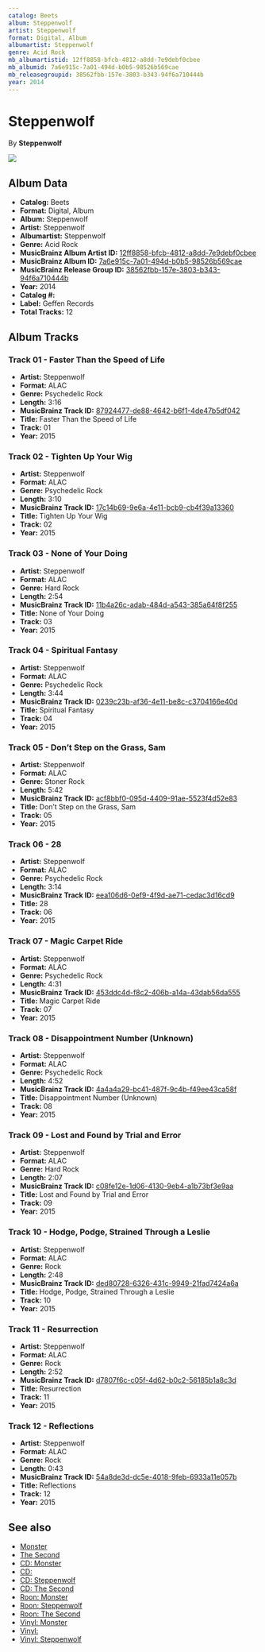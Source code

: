 ```yaml
---
catalog: Beets
album: Steppenwolf
artist: Steppenwolf
format: Digital, Album
albumartist: Steppenwolf
genre: Acid Rock
mb_albumartistid: 12ff8858-bfcb-4812-a8dd-7e9debf0cbee
mb_albumid: 7a6e915c-7a01-494d-b0b5-98526b569cae
mb_releasegroupid: 38562fbb-157e-3803-b343-94f6a710444b
year: 2014
---
```


# Steppenwolf

By **Steppenwolf**

![](../../assets/beetscovers/Steppenwolf-Steppenwolf.jpg)

## Album Data

- **Catalog:** Beets
- **Format:** Digital, Album
- **Album:** Steppenwolf
- **Artist:** Steppenwolf
- **Albumartist:** Steppenwolf
- **Genre:** Acid Rock
- **MusicBrainz Album Artist ID:** [12ff8858-bfcb-4812-a8dd-7e9debf0cbee](https://musicbrainz.org/artist/12ff8858-bfcb-4812-a8dd-7e9debf0cbee)
- **MusicBrainz Album ID:** [7a6e915c-7a01-494d-b0b5-98526b569cae](https://musicbrainz.org/release/7a6e915c-7a01-494d-b0b5-98526b569cae)
- **MusicBrainz Release Group ID:** [38562fbb-157e-3803-b343-94f6a710444b](https://musicbrainz.org/release-group/38562fbb-157e-3803-b343-94f6a710444b)
- **Year:** 2014
- **Catalog #:** 
- **Label:** Geffen Records
- **Total Tracks:** 12

## Album Tracks

### Track 01 - Faster Than the Speed of Life

- **Artist:** Steppenwolf
- **Format:** ALAC
- **Genre:** Psychedelic Rock
- **Length:** 3:16
- **MusicBrainz Track ID:** [87924477-de88-4642-b6f1-4de47b5df042](https://musicbrainz.org/recording/87924477-de88-4642-b6f1-4de47b5df042)
- **Title:** Faster Than the Speed of Life
- **Track:** 01
- **Year:** 2015

### Track 02 - Tighten Up Your Wig

- **Artist:** Steppenwolf
- **Format:** ALAC
- **Genre:** Psychedelic Rock
- **Length:** 3:10
- **MusicBrainz Track ID:** [17c14b69-9e6a-4e11-bcb9-cb4f39a13360](https://musicbrainz.org/recording/17c14b69-9e6a-4e11-bcb9-cb4f39a13360)
- **Title:** Tighten Up Your Wig
- **Track:** 02
- **Year:** 2015

### Track 03 - None of Your Doing

- **Artist:** Steppenwolf
- **Format:** ALAC
- **Genre:** Hard Rock
- **Length:** 2:54
- **MusicBrainz Track ID:** [11b4a26c-adab-484d-a543-385a64f8f255](https://musicbrainz.org/recording/11b4a26c-adab-484d-a543-385a64f8f255)
- **Title:** None of Your Doing
- **Track:** 03
- **Year:** 2015

### Track 04 - Spiritual Fantasy

- **Artist:** Steppenwolf
- **Format:** ALAC
- **Genre:** Psychedelic Rock
- **Length:** 3:44
- **MusicBrainz Track ID:** [0239c23b-af36-4e11-be8c-c3704166e40d](https://musicbrainz.org/recording/0239c23b-af36-4e11-be8c-c3704166e40d)
- **Title:** Spiritual Fantasy
- **Track:** 04
- **Year:** 2015

### Track 05 - Don’t Step on the Grass, Sam

- **Artist:** Steppenwolf
- **Format:** ALAC
- **Genre:** Stoner Rock
- **Length:** 5:42
- **MusicBrainz Track ID:** [acf8bbf0-095d-4409-91ae-5523f4d52e83](https://musicbrainz.org/recording/acf8bbf0-095d-4409-91ae-5523f4d52e83)
- **Title:** Don’t Step on the Grass, Sam
- **Track:** 05
- **Year:** 2015

### Track 06 - 28

- **Artist:** Steppenwolf
- **Format:** ALAC
- **Genre:** Psychedelic Rock
- **Length:** 3:14
- **MusicBrainz Track ID:** [eea106d6-0ef9-4f9d-ae71-cedac3d16cd9](https://musicbrainz.org/recording/eea106d6-0ef9-4f9d-ae71-cedac3d16cd9)
- **Title:** 28
- **Track:** 06
- **Year:** 2015

### Track 07 - Magic Carpet Ride

- **Artist:** Steppenwolf
- **Format:** ALAC
- **Genre:** Psychedelic Rock
- **Length:** 4:31
- **MusicBrainz Track ID:** [453ddc4d-f8c2-406b-a14a-43dab56da555](https://musicbrainz.org/recording/453ddc4d-f8c2-406b-a14a-43dab56da555)
- **Title:** Magic Carpet Ride
- **Track:** 07
- **Year:** 2015

### Track 08 - Disappointment Number (Unknown)

- **Artist:** Steppenwolf
- **Format:** ALAC
- **Genre:** Psychedelic Rock
- **Length:** 4:52
- **MusicBrainz Track ID:** [4a4a4a29-bc41-487f-9c4b-f49ee43ca58f](https://musicbrainz.org/recording/4a4a4a29-bc41-487f-9c4b-f49ee43ca58f)
- **Title:** Disappointment Number (Unknown)
- **Track:** 08
- **Year:** 2015

### Track 09 - Lost and Found by Trial and Error

- **Artist:** Steppenwolf
- **Format:** ALAC
- **Genre:** Hard Rock
- **Length:** 2:07
- **MusicBrainz Track ID:** [c08fe12e-1d06-4130-9eb4-a1b73bf3e9aa](https://musicbrainz.org/recording/c08fe12e-1d06-4130-9eb4-a1b73bf3e9aa)
- **Title:** Lost and Found by Trial and Error
- **Track:** 09
- **Year:** 2015

### Track 10 - Hodge, Podge, Strained Through a Leslie

- **Artist:** Steppenwolf
- **Format:** ALAC
- **Genre:** Rock
- **Length:** 2:48
- **MusicBrainz Track ID:** [ded80728-6326-431c-9949-21fad7424a6a](https://musicbrainz.org/recording/ded80728-6326-431c-9949-21fad7424a6a)
- **Title:** Hodge, Podge, Strained Through a Leslie
- **Track:** 10
- **Year:** 2015

### Track 11 - Resurrection

- **Artist:** Steppenwolf
- **Format:** ALAC
- **Genre:** Rock
- **Length:** 2:52
- **MusicBrainz Track ID:** [d7807f6c-c05f-4d62-b0c2-56185b1a8c3d](https://musicbrainz.org/recording/d7807f6c-c05f-4d62-b0c2-56185b1a8c3d)
- **Title:** Resurrection
- **Track:** 11
- **Year:** 2015

### Track 12 - Reflections

- **Artist:** Steppenwolf
- **Format:** ALAC
- **Genre:** Rock
- **Length:** 0:43
- **MusicBrainz Track ID:** [54a8de3d-dc5e-4018-9feb-6933a11e057b](https://musicbrainz.org/recording/54a8de3d-dc5e-4018-9feb-6933a11e057b)
- **Title:** Reflections
- **Track:** 12
- **Year:** 2015


## See also

- [Monster](Monster.md)
- [The Second](The_Second.md)
- [CD: Monster](../../CD/Steppenwolf/Monster.md)
- [CD: ](../../CD/Steppenwolf/Steppenwolf_index.md)
- [CD: Steppenwolf](../../CD/Steppenwolf/Steppenwolf.md)
- [CD: The Second](../../CD/Steppenwolf/The_Second.md)
- [Roon: Monster](../../Roon/Steppenwolf/Monster.md)
- [Roon: Steppenwolf](../../Roon/Steppenwolf/Steppenwolf.md)
- [Roon: The Second](../../Roon/Steppenwolf/The_Second.md)
- [Vinyl: Monster](../../Vinyl/Steppenwolf/Monster.md)
- [Vinyl: ](../../Vinyl/Steppenwolf/Steppenwolf_index.md)
- [Vinyl: Steppenwolf](../../Vinyl/Steppenwolf/Steppenwolf.md)
